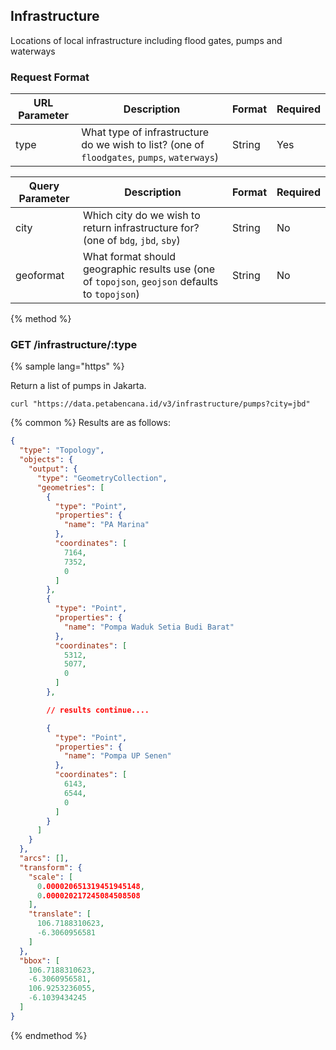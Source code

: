 ## Infrastructure

Locations of local infrastructure including flood gates, pumps and waterways

### Request Format

| URL Parameter | Description | Format | Required |
| -- | -- | -- | -- |
| type | What type of infrastructure do we wish to list?  (one of `floodgates`, `pumps`, `waterways`) | String | Yes |


| Query Parameter | Description | Format | Required |
| -- | -- | -- | -- |
| city | Which city do we wish to return infrastructure for? (one of `bdg`, `jbd`, `sby`) | String | No |
| geoformat | What format should geographic results use (one of `topojson`, `geojson` defaults to `topojson`) | String | No |


{% method %}
### GET /infrastructure/:type

{% sample lang="https" %}

Return a list of pumps in Jakarta.

```https
curl "https://data.petabencana.id/v3/infrastructure/pumps?city=jbd"
```

{% common %}
Results are as follows:

```json
{
  "type": "Topology",
  "objects": {
    "output": {
      "type": "GeometryCollection",
      "geometries": [
        {
          "type": "Point",
          "properties": {
            "name": "PA Marina"
          },
          "coordinates": [
            7164,
            7352,
            0
          ]
        },
        {
          "type": "Point",
          "properties": {
            "name": "Pompa Waduk Setia Budi Barat"
          },
          "coordinates": [
            5312,
            5077,
            0
          ]
        },

        // results continue....

        {
          "type": "Point",
          "properties": {
            "name": "Pompa UP Senen"
          },
          "coordinates": [
            6143,
            6544,
            0
          ]
        }
      ]
    }
  },
  "arcs": [],
  "transform": {
    "scale": [
      0.000020651319451945148,
      0.000020217245084508508
    ],
    "translate": [
      106.7188310623,
      -6.3060956581
    ]
  },
  "bbox": [
    106.7188310623,
    -6.3060956581,
    106.9253236055,
    -6.1039434245
  ]
}
```

{% endmethod %}



